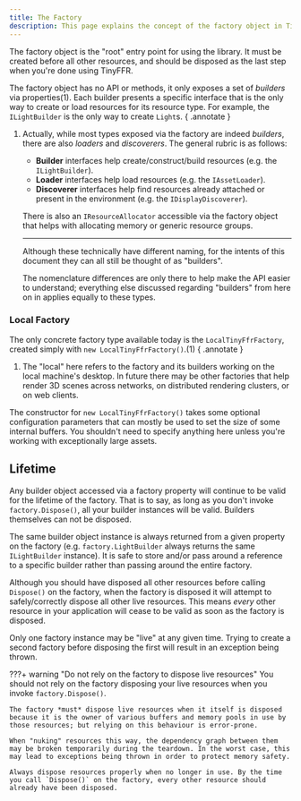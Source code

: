 ```yaml
---
title: The Factory
description: This page explains the concept of the factory object in TinyFFR.
---
```


The factory object is the "root" entry point for using the library. It must be created before all other resources, and should be disposed as the last step when you're done using TinyFFR.

The factory object has no API or methods, it only exposes a set of *builders* via properties(1). Each builder presents a specific interface that is the only way to create or load resources for its resource type. For example, the `ILightBuilder` is the only way to create `Light`s. 
{ .annotate }

1. 	Actually, while most types exposed via the factory are indeed *builders*, there are also *loaders* and *discoverers*. The general rubric is as follows:

	* __Builder__ interfaces help create/construct/build resources (e.g. the `ILightBuilder`). 
	* __Loader__ interfaces help load resources (e.g. the `IAssetLoader`).
	* __Discoverer__ interfaces help find resources already attached or present in the environment (e.g. the `IDisplayDiscoverer`).

	There is also an `IResourceAllocator` accessible via the factory object that helps with allocating memory or generic resource groups.

	---

	Although these technically have different naming, for the intents of this document they can all still be thought of as "builders". 
	
	The nomenclature differences are only there to help make the API easier to understand; everything else discussed regarding "builders" from here on in applies equally to these types.

### Local Factory

The only concrete factory type available today is the `LocalTinyFfrFactory`, created simply with `new LocalTinyFfrFactory()`.(1)
{ .annotate }

1. The "local" here refers to the factory and its builders working on the local machine's desktop. In future there may be other factories that help render 3D scenes across networks, on distributed rendering clusters, or on web clients.

The constructor for `new LocalTinyFfrFactory()` takes some optional configuration parameters that can mostly be used to set the size of some internal buffers. You shouldn't need to specify anything here unless you're working with exceptionally large assets.

## Lifetime

Any builder object accessed via a factory property will continue to be valid for the lifetime of the factory. That is to say, as long as you don't invoke `factory.Dispose()`, all your builder instances will be valid. Builders themselves can not be disposed.

The same builder object instance is always returned from a given property on the factory (e.g. `factory.LightBuilder` always returns the same `ILightBuilder` instance). It is safe to store and/or pass around a reference to a specific builder rather than passing around the entire factory.

Although you should have disposed all other resources before calling `Dispose()` on the factory, when the factory is disposed it will attempt to safely/correctly dispose all other live resources. This means *every* other resource in your application will cease to be valid as soon as the factory is disposed.

Only one factory instance may be "live" at any given time. Trying to create a second factory before disposing the first will result in an exception being thrown.

???+ warning "Do not rely on the factory to dispose live resources"
	You should not rely on the factory disposing your live resources when you invoke `factory.Dispose()`.

	The factory *must* dispose live resources when it itself is disposed because it is the owner of various buffers and memory pools in use by those resources; but relying on this behaviour is error-prone.
	
	When "nuking" resources this way, the dependency graph between them may be broken temporarily during the teardown. In the worst case, this may lead to exceptions being thrown in order to protect memory safety.

	Always dispose resources properly when no longer in use. By the time you call `Dispose()` on the factory, every other resource should already have been disposed.